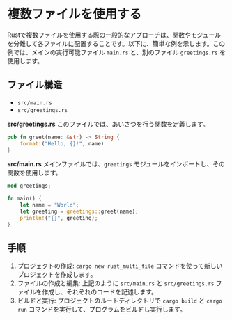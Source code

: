 # 複数ファイルを使用する

Rustで複数ファイルを使用する際の一般的なアプローチは、関数やモジュールを分離して各ファイルに配置することです。以下に、簡単な例を示します。この例では、メインの実行可能ファイル `main.rs` と、別のファイル `greetings.rs` を使用します。

## ファイル構造
- `src/main.rs`
- `src/greetings.rs`

**src/greetings.rs**
このファイルでは、あいさつを行う関数を定義します。
```rust
pub fn greet(name: &str) -> String {
    format!("Hello, {}!", name)
}
```

**src/main.rs**
メインファイルでは、`greetings` モジュールをインポートし、その関数を使用します。
```rust
mod greetings;

fn main() {
    let name = "World";
    let greeting = greetings::greet(name);
    println!("{}", greeting);
}
```

## 手順
1. プロジェクトの作成: `cargo new rust_multi_file` コマンドを使って新しいプロジェクトを作成します。
2. ファイルの作成と編集: 上記のように `src/main.rs` と `src/greetings.rs` ファイルを作成し、それぞれのコードを記述します。
3. ビルドと実行: プロジェクトのルートディレクトリで `cargo build` と `cargo run` コマンドを実行して、プログラムをビルドし実行します。


